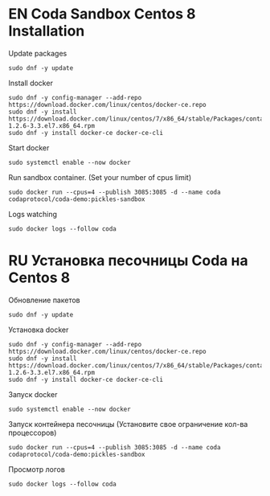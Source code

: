 # EN Coda Sandbox Centos 8 Installation

Update packages

```
sudo dnf -y update
```

Install docker
```
sudo dnf -y config-manager --add-repo https://download.docker.com/linux/centos/docker-ce.repo
sudo dnf -y install https://download.docker.com/linux/centos/7/x86_64/stable/Packages/containerd.io-1.2.6-3.3.el7.x86_64.rpm
sudo dnf -y install docker-ce docker-ce-cli
```

Start docker
```
sudo systemctl enable --now docker
```

Run sandbox container. (Set your number of cpus limit)
```
sudo docker run --cpus=4 --publish 3085:3085 -d --name coda codaprotocol/coda-demo:pickles-sandbox
```

Logs watching
```
sudo docker logs --follow coda
```

# RU Установка песочницы Coda на Centos 8
Обновление пакетов

```
sudo dnf -y update
```

Установка docker
```
sudo dnf -y config-manager --add-repo https://download.docker.com/linux/centos/docker-ce.repo
sudo dnf -y install https://download.docker.com/linux/centos/7/x86_64/stable/Packages/containerd.io-1.2.6-3.3.el7.x86_64.rpm
sudo dnf -y install docker-ce docker-ce-cli
```

Запуск docker
```
sudo systemctl enable --now docker
```

Запуск контейнера песочницы (Установите свое ограничение кол-ва процессоров)
```
sudo docker run --cpus=4 --publish 3085:3085 -d --name coda codaprotocol/coda-demo:pickles-sandbox
```

Просмотр логов
```
sudo docker logs --follow coda
```
